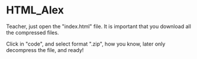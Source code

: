 # HTML_Alex

Teacher, just open the "index.html" file. 
It is important that you download all the compressed files.

Click in "code", and select format ".zip", how you know, later
only decompress the file, and ready!
